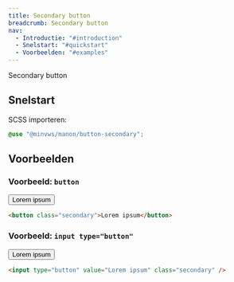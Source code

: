 ```yaml
---
title: Secondary button
breadcrumb: Secondary button
nav:
  - Introductie: "#introduction"
  - Snelstart: "#quickstart"
  - Voorbeelden: "#examples"
---
```


<p id="introduction">Secondary button</p>

<h2 id="quickstart">Snelstart</h2>

SCSS importeren:

```scss
@use "@minvws/manon/button-secondary";
```

<h2 id="examples">Voorbeelden</h2>

### Voorbeeld: `button`

<button class="secondary">Lorem ipsum</button>

```html
<button class="secondary">Lorem ipsum</button>
```

### Voorbeeld: `input type="button"`

<input type="button" value="Lorem ipsum" class="secondary" />

```html
<input type="button" value="Lorem ipsum" class="secondary" />
```
